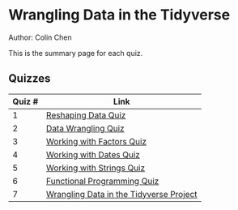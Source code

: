 # Wrangling Data in the Tidyverse

Author: Colin Chen </br>

This is the summary page for each quiz.</br>

## Quizzes
Quiz # | Link 
--- | --- 
1 | [Reshaping Data Quiz]()
2 | [Data Wrangling Quiz]()
3 | [Working with Factors Quiz]()
4 | [Working with Dates Quiz]()
5 | [Working with Strings Quiz]()
6 | [Functional Programming Quiz]()
7 | [Wrangling Data in the Tidyverse Project]()
</br>
